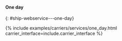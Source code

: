 #### One day
{: #ship-webservice---one-day}

{% include examples/carriers/services/one_day.html carrier_interface=include.carrier_interface %}
